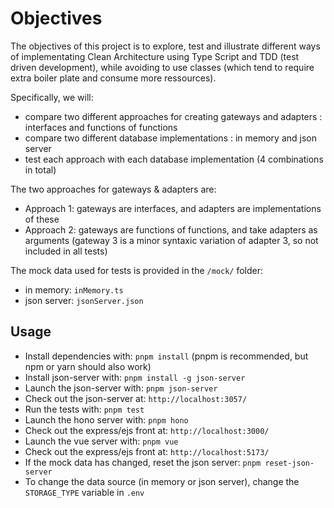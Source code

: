 # Objectives

The objectives of this project is to explore, test and illustrate different ways of implementating Clean Architecture using Type Script and TDD (test driven development), while avoiding to use classes (which tend to require extra boiler plate and consume more ressources).

Specifically, we will:

- compare two different approaches for creating gateways and adapters : interfaces and functions of functions
- compare two different database implementations : in memory and json server
- test each approach with each database implementation (4 combinations in total)

The two approaches for gateways & adapters are:

- Approach 1: gateways are interfaces, and adapters are implementations of these
- Approach 2: gateways are functions of functions, and take adapters as arguments (gateway 3 is a minor syntaxic variation of adapter 3, so not included in all tests)

The mock data used for tests is provided in the `/mock/` folder:

- in memory: `inMemory.ts`
- json server: `jsonServer.json`

## Usage

- Install dependencies with: `pnpm install` (pnpm is recommended, but npm or yarn should also work)
- Install json-server with: `pnpm install -g json-server`
- Launch the json-server with: `pnpm json-server`
- Check out the json-server at: `http://localhost:3057/`
- Run the tests with: `pnpm test`
- Launch the hono server with: `pnpm hono`
- Check out the express/ejs front at: `http://localhost:3000/`
- Launch the vue server with: `pnpm vue`
- Check out the express/ejs front at: `http://localhost:5173/`
- If the mock data has changed, reset the json server: `pnpm reset-json-server`
- To change the data source (in memory or json server), change the `STORAGE_TYPE` variable in `.env`
